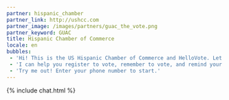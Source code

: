 ```yaml
---
partner: hispanic_chamber
partner_link: http://ushcc.com
partner_image: /images/partners/guac_the_vote.png
partner_keyword: GUAC
title: Hispanic Chamber of Commerce
locale: en
bubbles:
 - 'Hi! This is the US Hispanic Chamber of Commerce and HelloVote. Let’s Guac the Vote'
 - 'I can help you register to vote, remember to vote, and remind your friends to vote too.'
 - 'Try me out! Enter your phone number to start.'
---
```

{% include chat.html %}



